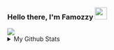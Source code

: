 ### Hello there, I'm Famozzy <img src="https://user-images.githubusercontent.com/1303154/88677602-1635ba80-d120-11ea-84d8-d263ba5fc3c0.gif" height="28" />

<img src="https://discord.c99.nl/widget/theme-1/391529430343745542.png" />

<details>
  <summary>My Github Stats</summary><br/>
  <p align="center">
    <a href="https://github.com/Famozzy">
      <img src="https://github-readme-stats-eight-theta.vercel.app/api?username=Famozzy&show_icons=true&theme=dark&include_all_commits=true&count_private=true&icon_color=FFFFFF&bg_color=000000" />
      <img src="https://github-readme-stats-eight-theta.vercel.app/api/top-langs/?username=Famozzy&layout=compact&langs_count=10&theme=dark&bg_color=000000" />
    <a/>
  </p>
</details>
